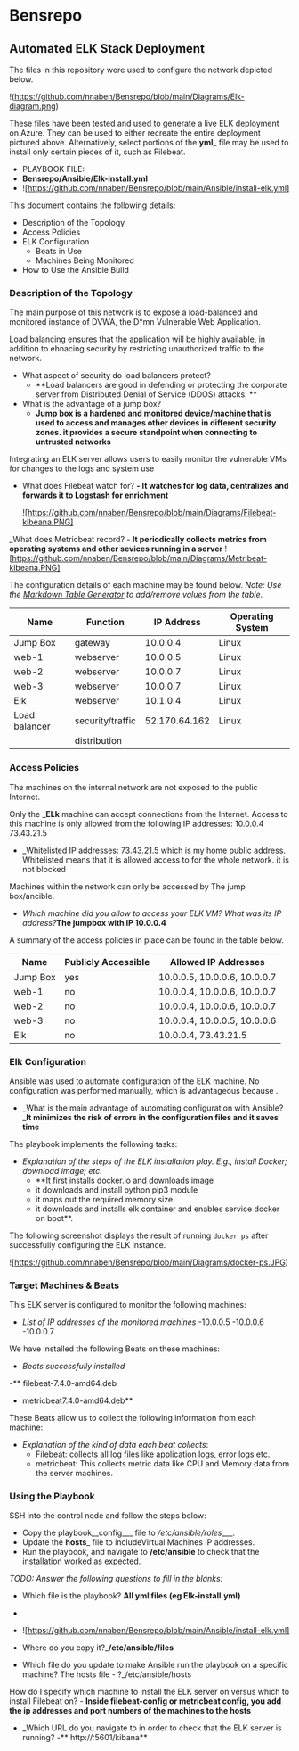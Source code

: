 # Bensrepo

## Automated ELK Stack Deployment

The files in this repository were used to configure the network depicted below.	

!(https://github.com/nnaben/Bensrepo/blob/main/Diagrams/Elk-diagram.png)

These files have been tested and used to generate a live ELK deployment on Azure. They can be used to either recreate the entire deployment pictured above. Alternatively, select portions of the __yml___ file may be used to install only certain pieces of it, such as Filebeat.

  - PLAYBOOK FILE:
  - **Bensrepo/Ansible/Elk-install.yml**
  -  ![https://github.com/nnaben/Bensrepo/blob/main/Ansible/install-elk.yml]

This document contains the following details:
- Description of the Topology
- Access Policies
- ELK Configuration
  - Beats in Use
  - Machines Being Monitored
- How to Use the Ansible Build


### Description of the Topology

The main purpose of this network is to expose a load-balanced and monitored instance of DVWA, the D*mn Vulnerable Web Application.

Load balancing ensures that the application will be highly available, in addition to ehnacing security by restricting unauthorized traffic to the network.

- What aspect of security do load balancers protect?
	- **Load balancers are good in defending or protecting the corporate server from Distributed Denial of Service (DDOS) attacks.
**
-  What is the advantage of a jump box?
	- **Jump box is a hardened and monitored device/machine that is used to access and manages other devices in different security zones. it provides a secure standpoint when connecting to untrusted networks**

Integrating an ELK server allows users to easily monitor the vulnerable VMs for changes to the logs and system use
 - What does Filebeat watch for?
	**- It watches for log data, centralizes and forwards it to Logstash for enrichment**
	
	![https://github.com/nnaben/Bensrepo/blob/main/Diagrams/Filebeat-kibeana.PNG]

 _What does Metricbeat record?
	- **It periodically collects metrics from operating systems and other sevices running in a server**
 	![https://github.com/nnaben/Bensrepo/blob/main/Diagrams/Metribeat-kibeana.PNG]


The configuration details of each machine may be found below.
_Note: Use the [Markdown Table Generator](http://www.tablesgenerator.com/markdown_tables) to add/remove values from the table_.

| Name        | Function        | IP Address  | Operating System|
|-------------|-----------------|-------------|-----------------|
| Jump Box    | gateway         |10.0.0.4     | Linux           |
| web-1       | webserver       |10.0.0.5     | Linux           |
| web-2       | webserver       |10.0.0.7     | Linux           |
| web-3       | webserver       |10.0.0.7     | Linux           |
| Elk         | webserver       |10.1.0.4     | Linux           |
|Load balancer| security/traffic|52.170.64.162| Linux           |
|	      |    distribution |             |	                |

### Access Policies

The machines on the internal network are not exposed to the public Internet. 

Only the ___ELk__ machine can accept connections from the Internet. Access to this machine is only allowed from the following IP addresses: 10.0.0.4 73.43.21.5  

- _Whitelisted IP addresses: 73.43.21.5 which is my home public address. Whitelisted means that it is allowed access to for the whole network. it is not blocked
    
	
Machines within the network can only be accessed by The jump box/ancible.

- _Which machine did you allow to access your ELK VM? What was its IP address?_**The jumpbox with IP 10.0.0.4**

A summary of the access policies in place can be found in the table below.

| Name     | Publicly Accessible | Allowed IP Addresses |
|----------|---------------------|----------------------|
| Jump Box | yes                 | 10.0.0.5, 10.0.0.6, 10.0.0.7|
|  web-1   | no                  | 10.0.0.4, 10.0.0.6, 10.0.0.7|
|  web-2   | no                  | 10.0.0.4, 10.0.0.6, 10.0.0.7|
|  web-3   | no                  | 10.0.0.4, 10.0.0.5, 10.0.0.6|
|  Elk     | no                  | 10.0.0.4, 73.43.21.5|

### Elk Configuration

Ansible was used to automate configuration of the ELK machine. No configuration was performed manually, which is advantageous because .
- _What is the main advantage of automating configuration with Ansible?
	_**It minimizes the risk of errors in the configuration files and it saves time**

The playbook implements the following tasks:
- _Explanation of the steps of the ELK installation play. E.g., install Docker; download image; etc._
	- **It first installs docker.io and downloads image
	- it downloads and install python pip3 module
	- it maps out the required memory size
	- it downloads and installs elk container and enables service docker on boot**.

The following screenshot displays the result of running `docker ps` after successfully configuring the ELK instance.

![https://github.com/nnaben/Bensrepo/blob/main/Diagrams/docker-ps.JPG)

### Target Machines & Beats
This ELK server is configured to monitor the following machines:
- _List of IP addresses of the monitored machines_
	-10.0.0.5
	-10.0.0.6
	-10.0.0.7

We have installed the following Beats on these machines:
- _Beats successfully installed_

 -** filebeat-7.4.0-amd64.deb
 - metricbeat7.4.0-amd64.deb**

These Beats allow us to collect the following information from each machine:
- _Explanation of the kind of data each beat collects_:
 	- Filebeat: collects all log files like application logs, error logs etc.
 	- metricbeat: This collects metric data like CPU and Memory data from the server machines.

### Using the Playbook 

SSH into the control node and follow the steps below:
- Copy the playbook__config___ file to _/etc/ansible/roles____.
- Update the __hosts___ file to includeVirtual Machines IP addresses.
- Run the playbook, and navigate to __/etc/ansible__ to check that the installation worked as expected.

_TODO: Answer the following questions to fill in the blanks:_
-  Which file is the playbook? **All yml files (eg Elk-install.yml)**
-  
-  ![https://github.com/nnaben/Bensrepo/blob/main/Ansible/install-elk.yml]

-  Where do you copy it?_**/etc/ansible/files**
-  Which file do you update to make Ansible run the playbook on a specific machine? The hosts file - ?_/etc/ansible/hosts

How do I specify which machine to install the ELK server on versus which to install Filebeat on?
	- **Inside filebeat-config or metricbeat config, you add the ip addresses and port numbers of the machines to the hosts**
- _Which URL do you navigate to in order to check that the ELK server is running?
	-** http://<Public Ip>:5601/kibana**


